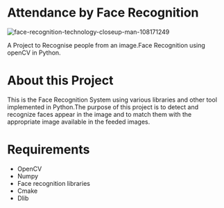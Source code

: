 # Attendance by Face Recognition
![face-recognition-technology-closeup-man-108171249](https://user-images.githubusercontent.com/73036667/97459447-cc987e00-1961-11eb-9958-c9b1d412f74e.jpg)


A Project to Recognise people from an image.Face Recognition using openCV in Python.

# About this Project

This is the Face Recognition System using various libraries and other tool implemented in Python.The purpose of this project is to detect and recognize faces appear in the image and to match them with the appropriate image available in the feeded images.

# Requirements
* OpenCV
* Numpy
* Face recognition libraries
* Cmake
* Dlib



